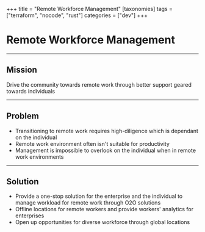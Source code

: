 +++
title = "Remote Workforce Management"
[taxonomies]
tags = ["terraform", "nocode", "rust"]
categories = ["dev"]
+++

# Remote Workforce Management

---

## Mission

Drive the community towards remote work through better support geared towards individuals

---

## Problem

- Transitioning to remote work requires high-diligence which is dependant on the individual
- Remote work environment often isn't suitable for productivity
- Management is impossible to overlook on the individual when in remote work environments

---

## Solution

- Provide a one-stop solution for the enterprise and the individual to manage workload for remote work through O2O solutions
- Offline locations for remote workers and provide workers' analytics for enterprises
- Open up opportunities for diverse workforce through global locations
